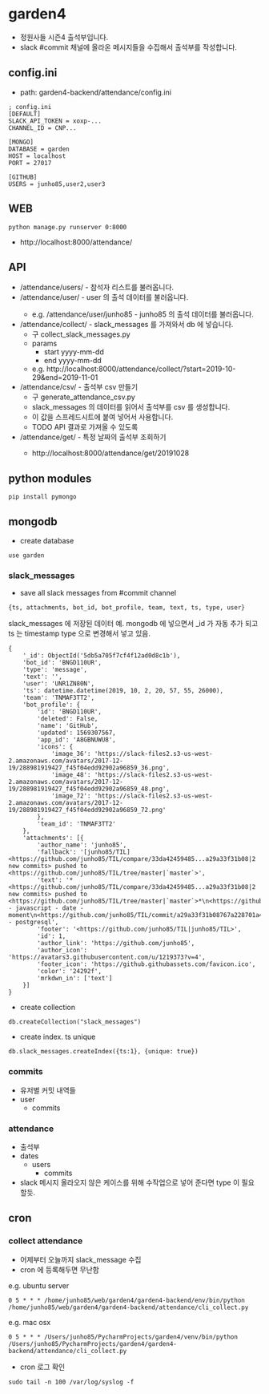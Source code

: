 # garden4
* 정원사들 시즌4 출석부입니다.
* slack #commit 채널에 올라온 메시지들을 수집해서 출석부를 작성합니다.

## config.ini
* path: garden4-backend/attendance/config.ini
```
; config.ini
[DEFAULT]
SLACK_API_TOKEN = xoxp-...
CHANNEL_ID = CNP...

[MONGO]
DATABASE = garden
HOST = localhost
PORT = 27017

[GITHUB]
USERS = junho85,user2,user3
```

## WEB
```
python manage.py runserver 0:8000 
```
* http://localhost:8000/attendance/

## API
* /attendance/users/ - 참석자 리스트를 불러옵니다.
* /attendance/user/<user> - user 의 출석 데이터를 불러옵니다.
  * e.g. /attendance/user/junho85 - junho85 의 출석 데이터를 불러옵니다.
* /attendance/collect/ - slack_messages 를 가져와서 db 에 넣습니다.
  * 구 collect_slack_messages.py
  * params
    * start yyyy-mm-dd
    * end yyyy-mm-dd
  * e.g. http://localhost:8000/attendance/collect/?start=2019-10-29&end=2019-11-01
* /attendance/csv/ - 출석부 csv 만들기
  * 구 generate_attendance_csv.py
  * slack_messages 의 데이터를 읽어서 출석부를 csv 를 생성합니다.
  * 이 값을 스프레드시트에 붙여 넣어서 사용합니다.
  * TODO API 결과로 가져올 수 있도록
* /attendance/get/<date> - 특정 날짜의 출석부 조회하기
  * http://localhost:8000/attendance/get/20191028

## python modules
```
pip install pymongo
```

## mongodb
* create database
```
use garden
```

### slack_messages
* save all slack messages from #commit channel
```
{ts, attachments, bot_id, bot_profile, team, text, ts, type, user}
```

slack_messages 에 저장된 데이터 예. mongodb 에 넣으면서 _id 가 자동 추가 되고 ts 는 timestamp type 으로 변경해서 넣고 있음.
```
{
	'_id': ObjectId('5db5a705f7cf4f12ad0d8c1b'),
	'bot_id': 'BNGD110UR',
	'type': 'message',
	'text': '',
	'user': 'UNR1ZN80N',
	'ts': datetime.datetime(2019, 10, 2, 20, 57, 55, 26000),
	'team': 'TNMAF3TT2',
	'bot_profile': {
		'id': 'BNGD110UR',
		'deleted': False,
		'name': 'GitHub',
		'updated': 1569307567,
		'app_id': 'A8GBNUWU8',
		'icons': {
			'image_36': 'https://slack-files2.s3-us-west-2.amazonaws.com/avatars/2017-12-19/288981919427_f45f04edd92902a96859_36.png',
			'image_48': 'https://slack-files2.s3-us-west-2.amazonaws.com/avatars/2017-12-19/288981919427_f45f04edd92902a96859_48.png',
			'image_72': 'https://slack-files2.s3-us-west-2.amazonaws.com/avatars/2017-12-19/288981919427_f45f04edd92902a96859_72.png'
		},
		'team_id': 'TNMAF3TT2'
	},
	'attachments': [{
		'author_name': 'junho85',
		'fallback': '[junho85/TIL] <https://github.com/junho85/TIL/compare/33da42459485...a29a33f31b08|2 new commits> pushed to <https://github.com/junho85/TIL/tree/master|`master`>',
		'text': '*<https://github.com/junho85/TIL/compare/33da42459485...a29a33f31b08|2 new commits> pushed to <https://github.com/junho85/TIL/tree/master|`master`>*\n<https://github.com/junho85/TIL/commit/027dfe626170f09e8c1deb5e75b4fc4e9565ffce|`027dfe62`> - javascript - date - moment\n<https://github.com/junho85/TIL/commit/a29a33f31b08767a228701a4737c131d75902ab9|`a29a33f3`> - postgresql',
		'footer': '<https://github.com/junho85/TIL|junho85/TIL>',
		'id': 1,
		'author_link': 'https://github.com/junho85',
		'author_icon': 'https://avatars3.githubusercontent.com/u/1219373?v=4',
		'footer_icon': 'https://github.githubassets.com/favicon.ico',
		'color': '24292f',
		'mrkdwn_in': ['text']
	}]
}
```

* create collection
```
db.createCollection("slack_messages")
```
* create index. ts unique
```
db.slack_messages.createIndex({ts:1}, {unique: true})
```

### commits
* 유저별 커밋 내역들
* user
  * commits

### attendance
* 출석부
* dates
  * users
    * commits
* slack 메시지 올라오지 않은 케이스를 위해 수작업으로 넣어 준다면 type 이 필요할듯.

## cron
### collect attendance
* 어제부터 오늘까지 slack_message 수집
* cron 에 등록해두면 무난함

e.g. ubuntu server
```
0 5 * * * /home/junho85/web/garden4/garden4-backend/env/bin/python /home/junho85/web/garden4/garden4-backend/attendance/cli_collect.py
```

e.g. mac osx
```
0 5 * * * /Users/junho85/PycharmProjects/garden4/venv/bin/python /Users/junho85/PycharmProjects/garden4/garden4-backend/attendance/cli_collect.py
```

* cron 로그 확인
```
sudo tail -n 100 /var/log/syslog -f
```